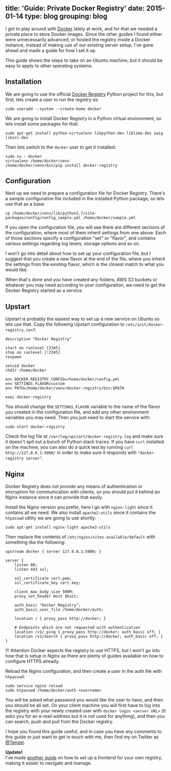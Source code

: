 title: 'Guide: Private Docker Registry'
date: 2015-01-14
type: blog
grouping: blog
---
I got to play around with [Docker](https://www.docker.com/) lately at work, and for that we needed a private place to store Docker images. Since the other guides I found either were unnecessarily advanced, or hosted the registry inside a Docker instance, instead of making use of our existing server setup, I've gone ahead and made a guide for how I set it up.

This guide shows the steps to take on an Ubuntu machine, but it should be easy to apply to other operating systems.


Installation
---------------

We are going to use the official [Docker Registry](https://github.com/docker/docker-registry) Python project for this, but first, lets create a user to run the registry as:

    sudo useradd --system --create-home docker

We are going to install Docker Registry in a Python virtual environment, so lets install some packages for that:

    sudo apt-get install python-virtualenv libpython-dev liblzma-dev swig libssl-dev

Then lets switch to the `docker` user to get it installed:

    sudo su - docker
    virtualenv /home/docker/venv
    /home/docker/venv/bin/pip install docker-registry


Configuration
-------------

Next up we need to prepare a configuration file for Docker Registry. There's a sample configuration file included in the installed Python package, so lets use that as a base:

    cp /home/docker/venv/lib/python2.7/site-packages/config/config_sample.yml /home/docker/sample.yml

If you open the configuration file, you will see there are different sections of the configuration, where most of them inherit settings from one above. Each of those sections specify a configuration "set" or "flavor", and contains various settings regarding log levels, storage options and so on.

I won't go into detail about how to set up your configuration file, but I suggest that you create a new flavor at the end of the file, where you inherit the settings from the existing flavor, which is the closest match to what you would like.

When that's done and you have created any folders, AWS S3 buckets or whatever you may need according to your configuration, we need to get the Docker Registry started as a service.


Upstart
-------

Upstart is probably the easiest way to set up a new service on Ubuntu so lets use that. Copy the following Upstart configuration to `/etc/init/docker-registry.conf`:

    description "Docker Registry"

    start on runlevel [2345]
    stop on runlevel [!2345]
    respawn

    setuid docker
    chdir /home/docker

    env DOCKER_REGISTRY_CONFIG=/home/docker/config.yml
    env SETTINGS_FLAVOR=custom
    env PATH=/home/docker/venv/docker-registry/bin:$PATH

    exec docker-registry

You should change the `SETTINGS_FLAVOR` variable to the name of the flavor you created in the configuration file, and add any other environment variables you may need. Then you just need to start the service with:

    sudo start docker-registry

Check the log file at `/var/log/upstart/docker-registry.log` and make sure it doesn't spit out a bunch of Python stack traces. If you have `curl` installed on the machine, you can also do a quick test by running `curl http://127.0.0.1:5000/` in order to make sure it responds with `"docker-registry server"`.


Nginx
-----

Docker Registry does not provide any means of authentication or encryption for communication with clients, so you should put it behind an Nginx instance since it can provide that easily.

Install the Nginx version you prefer, here I go with `nginx-light` since it contains all we need. We also install `apache2-utils` since it contains the `htpasswd` utility we are going to use shortly:

    sudo apt-get install nginx-light apache2-utils

Then replace the contents of `/etc/nginx/sites-available/default` with something like the following:

    upstream docker { server 127.0.0.1:5000; }

    server {
        listen 80;
        listen 443 ssl;

        ssl_certificate cert.pem;
        ssl_certificate_key cert.key;

        client_max_body_size 500M;
        proxy_set_header Host $host;

        auth_basic "Docker Registry";
        auth_basic_user_file /home/docker/auth;

        location / { proxy_pass http://docker; }

        # Endpoints which are not requested with authentication
        location /v1/_ping { proxy_pass http://docker; auth_basic off; }
        location /v1/search { proxy_pass http://docker; auth_basic off; }
    }

!!! Attention
    Docker expects the registry to use HTTPS, but I won't go into how that is setup in Nginx as there are plenty of guides available on how to configure HTTPS already.

Reload the Nginx configuration, and then create a user in the auth file with `htpasswd`:

    sudo service nginx reload
    sudo htpasswd /home/docker/auth <username>

You will be asked what password you would like the user to have, and then you should be all set. On your client machine you will first have to log into the registry with your newly created user with `docker login <server URL>` (it asks you for an e-mail address but it is not used for anything), and then you can search, push and pull from the Docker registry.

I hope you found this guide useful, and in case you have any comments to this guide or just want to get in touch with me, then find my on Twitter as [@Tenzer](https://twitter.com/Tenzer).

**Update!**  
I've made [another guide](/guide-docker-registry-frontend/) on how to set up a frontend for your own registry, making it easier to navigate and manage.
